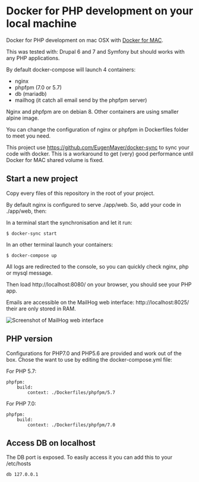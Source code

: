 # Docker for PHP development on your local machine

Docker for PHP development on mac OSX with [Docker for MAC](https://docs.docker.com/docker-for-mac/).

This was tested with: Drupal 6 and 7 and Symfony but should works with any PHP applications.

By default docker-compose will launch 4 containers:
- nginx
- phpfpm (7.0 or 5.7)
- db (mariadb)
- mailhog (it catch all email send by the phpfpm server)

Nginx and phpfpm are on debian 8. Other containers are using smaller alpine image.

You can change the configuration of nginx or phpfpm in Dockerfiles folder to meet you need.

This project use https://github.com/EugenMayer/docker-sync to sync your code with docker. This is a workaround to get (very) good performance until Docker for MAC shared volume is fixed.

## Start a new project

Copy every files of this repository in the root of your project.

By default nginx is configured to serve ./app/web. So, add your code in ./app/web, then:

In a terminal start the synchronisation and let it run:

    $ docker-sync start

In an other terminal launch your containers:

    $ docker-compose up
    
All logs are redirected to the console, so you can quickly check nginx, php or mysql message.

Then load http://localhost:8080/ on your browser, you should see your PHP app.

Emails are accessible on the MailHog web interface: http://localhost:8025/ their are only stored in RAM.

![Screenshot of MailHog web interface](https://raw.githubusercontent.com/mailhog/MailHog/master/docs/MailHog.png "MailHog web interface")


## PHP version

Configurations for PHP7.0 and PHP5.6 are provided and work out of the box. Chose the want to use by editing the docker-compose.yml file:

For PHP 5.7:

    phpfpm:
        build:
            context: ./Dockerfiles/phpfpm/5.7

For PHP 7.0:

    phpfpm:
        build:
            context: ./Dockerfiles/phpfpm/7.0
            

## Access DB on localhost

The DB port is exposed. To easily access it you can add this to your /etc/hosts

    db 127.0.0.1

